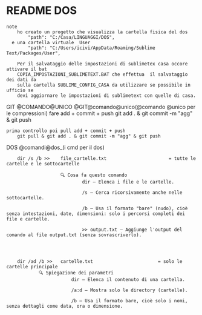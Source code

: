 # README DOS
	note
		ho creato un progetto che visualizza la cartella fisica del dos
            "path": "C:/Casa/LINGUAGGI/DOS",
      e una cartella virtuale  User
            "path": "C:/Users/icivi/AppData/Roaming/Sublime Text/Packages/User",
		
		Per il salvataggio delle impostazioni di sublimetex casa occore attivare il bat
		COPIA_IMPOSTAZIONI_SUBLIMETEXT.BAT che effettua  il salvataggio dei dati da 
		sulla cartella SUBLIME_CONFIG_CASA da utilizzare se possibile in ufficio se 
		devi aggiornare le impostazioni di sublimetext con quelle di casa. 

GIT
	@COMANDO@UNICO   @GIT@comando@unico(@comando @unico per le compressioni)
	fare add + commit + push
		git add . & git commit -m "agg" & git push

	prima controllo poi pull add + commit + push
		git pull & git add . & git commit -m "agg" & git push



DOS
	@comandi@dos_(i cmd per il dos)

		dir /s /b >> 	file_cartelle.txt   					= tutte le cartelle e le sottocartelle
		
						🔍 Cosa fa questo comando
								dir — Elenca i file e le cartelle.

								/s — Cerca ricorsivamente anche nelle sottocartelle.

								/b — Usa il formato "bare" (nudo), cioè senza intestazioni, date, dimensioni: solo i percorsi completi dei file e cartelle.

								>> output.txt — Aggiunge l'output del comando al file output.txt (senza sovrascriverlo).




		dir /ad /b >> 	cartelle.txt   						= solo le cartelle principale
				🔍 Spiegazione dei parametri
							dir — Elenca il contenuto di una cartella.

							/a:d — Mostra solo le directory (cartelle).

							/b — Usa il formato bare, cioè solo i nomi, senza dettagli come data, ora o dimensione.

